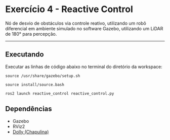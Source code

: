 # Exercício 4 - Reactive Control

Nó de desvio de obstáculos via controle reativo, utilizando um robô diferencial em ambiente simulado no software Gazebo, utilizando um LiDAR de 180° para percepção.

---

## Executando

Executar as linhas de código abaixo no terminal do diretório da workspace:

```
source /usr/share/gazebo/setup.sh

source install/source.bash

ros2 launch reactive_control reactive_control.py
```

## Dependências

- Gazebo
- RViz2
- [Dolly (Chapulina)](https://github.com/chapulina/dolly)

